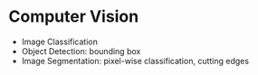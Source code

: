 # Computer Vision

- Image Classification
- Object Detection: bounding box
- Image Segmentation: pixel-wise classification, cutting edges  

